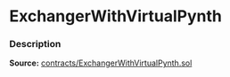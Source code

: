 # ExchangerWithVirtualPynth

### Description <a href="description" id="description"></a>

**Source:** [contracts/ExchangerWithVirtualPynth.sol](https://github.com/perifinance/peri-finance/blob/master/contracts/ExchangerWithVirtualPynth.sol)

